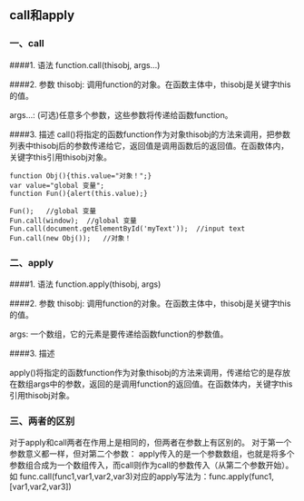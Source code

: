 <link href="http://cdn.bootcss.com/highlight.js/8.0/styles/monokai_sublime.min.css" rel="stylesheet">
<script src="http://cdn.bootcss.com/highlight.js/8.0/highlight.min.js"></script>
<script >hljs.initHighlightingOnLoad();</script> 


## call和apply

### 一、call

####1. 语法
function.call(thisobj, args...)


####2. 参数
thisobj: 调用function的对象。在函数主体中，thisobj是关键字this的值。

args...: (可选)任意多个参数，这些参数将传递给函数function。

####3. 描述
call()将指定的函数function作为对象thisobj的方法来调用，把参数列表中thisobj后的参数传递给它，返回值是调用函数后的返回值。在函数体内，关键字this引用thisobj对象。



    function Obj(){this.value="对象！";}
    var value="global 变量";
    function Fun(){alert(this.value);}

    Fun();   //global 变量
    Fun.call(window);  //global 变量
    Fun.call(document.getElementById('myText'));  //input text
    Fun.call(new Obj());   //对象！




### 二、apply

####1. 语法
function.apply(thisobj, args)

####2. 参数
thisobj: 调用function的对象。在函数主体中，thisobj是关键字this的值。

args: 一个数组，它的元素是要传递给函数function的参数值。


####3. 描述

apply()将指定的函数function作为对象thisobj的方法来调用，传递给它的是存放在数组args中的参数，返回的是调用function的返回值。在函数体内，关键字this引用thisobj对象。




### 三、两者的区别
对于apply和call两者在作用上是相同的，但两者在参数上有区别的。
对于第一个参数意义都一样，但对第二个参数：
apply传入的是一个参数数组，也就是将多个参数组合成为一个数组传入，而call则作为call的参数传入（从第二个参数开始）。
如 func.call(func1,var1,var2,var3)对应的apply写法为：func.apply(func1,[var1,var2,var3])
